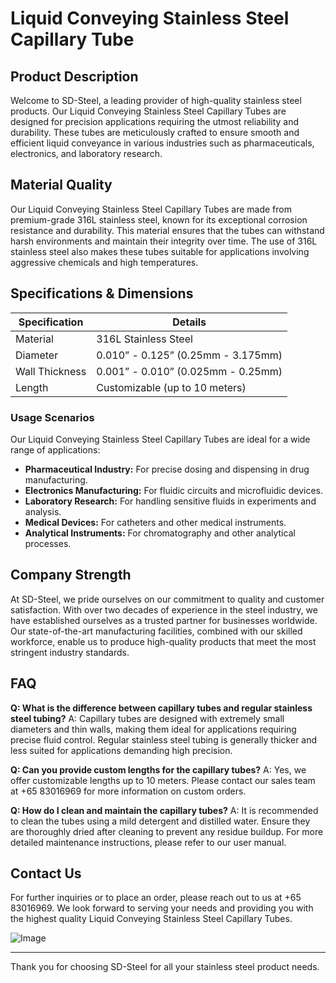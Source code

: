 # Liquid Conveying Stainless Steel Capillary Tube

## Product Description

Welcome to SD-Steel, a leading provider of high-quality stainless steel products. Our Liquid Conveying Stainless Steel Capillary Tubes are designed for precision applications requiring the utmost reliability and durability. These tubes are meticulously crafted to ensure smooth and efficient liquid conveyance in various industries such as pharmaceuticals, electronics, and laboratory research.

## Material Quality

Our Liquid Conveying Stainless Steel Capillary Tubes are made from premium-grade 316L stainless steel, known for its exceptional corrosion resistance and durability. This material ensures that the tubes can withstand harsh environments and maintain their integrity over time. The use of 316L stainless steel also makes these tubes suitable for applications involving aggressive chemicals and high temperatures.

## Specifications & Dimensions

| Specification | Details |
|---------------|---------|
| Material      | 316L Stainless Steel |
| Diameter      | 0.010” - 0.125” (0.25mm - 3.175mm) |
| Wall Thickness| 0.001” - 0.010” (0.025mm - 0.25mm) |
| Length        | Customizable (up to 10 meters) |

### Usage Scenarios

Our Liquid Conveying Stainless Steel Capillary Tubes are ideal for a wide range of applications:
- **Pharmaceutical Industry:** For precise dosing and dispensing in drug manufacturing.
- **Electronics Manufacturing:** For fluidic circuits and microfluidic devices.
- **Laboratory Research:** For handling sensitive fluids in experiments and analysis.
- **Medical Devices:** For catheters and other medical instruments.
- **Analytical Instruments:** For chromatography and other analytical processes.

## Company Strength

At SD-Steel, we pride ourselves on our commitment to quality and customer satisfaction. With over two decades of experience in the steel industry, we have established ourselves as a trusted partner for businesses worldwide. Our state-of-the-art manufacturing facilities, combined with our skilled workforce, enable us to produce high-quality products that meet the most stringent industry standards.

## FAQ

**Q: What is the difference between capillary tubes and regular stainless steel tubing?**
A: Capillary tubes are designed with extremely small diameters and thin walls, making them ideal for applications requiring precise fluid control. Regular stainless steel tubing is generally thicker and less suited for applications demanding high precision.

**Q: Can you provide custom lengths for the capillary tubes?**
A: Yes, we offer customizable lengths up to 10 meters. Please contact our sales team at +65 83016969 for more information on custom orders.

**Q: How do I clean and maintain the capillary tubes?**
A: It is recommended to clean the tubes using a mild detergent and distilled water. Ensure they are thoroughly dried after cleaning to prevent any residue buildup. For more detailed maintenance instructions, please refer to our user manual.

## Contact Us

For further inquiries or to place an order, please reach out to us at +65 83016969. We look forward to serving your needs and providing you with the highest quality Liquid Conveying Stainless Steel Capillary Tubes.

![Image](https://github.com/user-attachments/assets/2567258e-e124-4816-932d-1809bd27ef0b)

---

Thank you for choosing SD-Steel for all your stainless steel product needs.